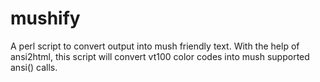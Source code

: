 # mushify
A perl script to convert output into mush friendly text. With the help of ansi2html, this script will convert vt100 color codes into mush supported ansi() calls.

